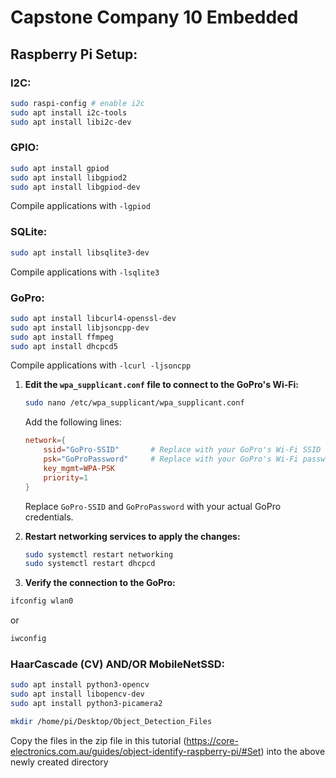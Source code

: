 # Capstone Company 10 Embedded
## Raspberry Pi Setup:
### I2C:
```bash
sudo raspi-config # enable i2c
sudo apt install i2c-tools
sudo apt install libi2c-dev
```

### GPIO:
```bash
sudo apt install gpiod
sudo apt install libgpiod2
sudo apt install libgpiod-dev
```
Compile applications with ```-lgpiod```

### SQLite:
```bash
sudo apt install libsqlite3-dev
```
Compile applications with ```-lsqlite3```

### GoPro:
```bash
sudo apt install libcurl4-openssl-dev
sudo apt install libjsoncpp-dev
sudo apt install ffmpeg
sudo apt install dhcpcd5
```
Compile applications with ```-lcurl -ljsoncpp```

1. **Edit the `wpa_supplicant.conf` file to connect to the GoPro's Wi-Fi:**
    ```bash
    sudo nano /etc/wpa_supplicant/wpa_supplicant.conf
    ```
    Add the following lines:
    ```conf
    network={
        ssid="GoPro-SSID"       # Replace with your GoPro's Wi-Fi SSID
        psk="GoProPassword"     # Replace with your GoPro's Wi-Fi password
        key_mgmt=WPA-PSK
        priority=1
    }
    ```
    Replace `GoPro-SSID` and `GoProPassword` with your actual GoPro credentials.

2. **Restart networking services to apply the changes:**
    ```bash
    sudo systemctl restart networking
    sudo systemctl restart dhcpcd
    ```

3. **Verify the connection to the GoPro:**
```bash
ifconfig wlan0
```
or
```bash
iwconfig
```

### HaarCascade (CV) AND/OR MobileNetSSD:
```bash
sudo apt install python3-opencv
sudo apt install libopencv-dev
sudo apt install python3-picamera2

mkdir /home/pi/Desktop/Object_Detection_Files
```

Copy the files in the zip file in this tutorial (https://core-electronics.com.au/guides/object-identify-raspberry-pi/#Set) into the above newly created directory
